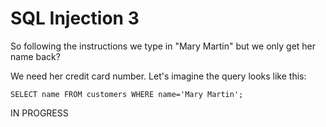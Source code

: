 # SQL Injection 3

So following the instructions we type in "Mary Martin" but we only get her name back?

We need her credit card number. Let's imagine the query looks like this:

`SELECT name FROM customers WHERE name='Mary Martin';`

IN PROGRESS
